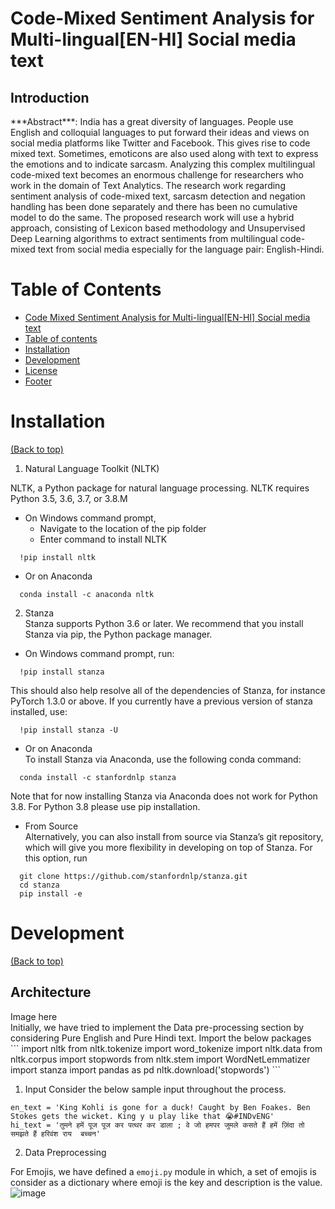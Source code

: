 # Code-Mixed Sentiment Analysis for Multi-lingual[EN-HI] Social media text

<h2>Introduction</h2>
***Abstract***: India has a great diversity of languages. People use English and colloquial languages to put forward their ideas and views on social media platforms like Twitter and Facebook. This gives rise to code mixed text. Sometimes, emoticons are also used along with text to express the emotions and to indicate sarcasm. Analyzing this complex multilingual code-mixed text becomes an enormous challenge for researchers who work in the domain of Text Analytics. The research work regarding sentiment analysis of code-mixed text, sarcasm detection and negation handling has been done separately and there has been no cumulative model to do the same. The proposed research work will use a hybrid approach, consisting of Lexicon based methodology and Unsupervised Deep Learning algorithms to extract sentiments from multilingual code-mixed text from social media especially for the language pair: English-Hindi.

# Table of Contents

- [Code Mixed Sentiment Analysis for Multi-lingual[EN-HI] Social media text](#code-mixed-sentiment-analysis-for-multi-lingual[en-hi]-social-media-text)
- [Table of contents](#table-of-contents)
- [Installation](#installation)
- [Development](#development)
- [License](#license)
- [Footer](#footer)


# Installation
[(Back to top)](#table-of-contents)<br>
1. Natural Language Toolkit (NLTK)

NLTK, a Python package for natural language processing. NLTK requires Python 3.5, 3.6, 3.7, or 3.8.M<br> 
- On Windows command prompt,<br>
  - Navigate to the location of the pip folder
  - Enter command to install NLTK <br>
```
  !pip install nltk
```  
- Or on Anaconda<br>
```
  conda install -c anaconda nltk
```
2. Stanza<br>
Stanza supports Python 3.6 or later. We recommend that you install Stanza via pip, the Python package manager. <br>
- On Windows command prompt, run:<br>
```
  !pip install stanza
```

This should also help resolve all of the dependencies of Stanza, for instance PyTorch 1.3.0 or above.
If you currently have a previous version of stanza installed, use:<br>
```
  !pip install stanza -U
```
- Or on Anaconda<br>
To install Stanza via Anaconda, use the following conda command:<br>
```
  conda install -c stanfordnlp stanza
```
Note that for now installing Stanza via Anaconda does not work for Python 3.8. For Python 3.8 please use pip installation. <br>
- From Source <br>
Alternatively, you can also install from source via Stanza’s git repository, which will give you more flexibility in developing on top of Stanza. For this option, run<br>
```
  git clone https://github.com/stanfordnlp/stanza.git
  cd stanza
  pip install -e 
```
 
 # Development
[(Back to top)](#table-of-contents)<br>
<h2>Architecture</h2>
Image here<br>
Initially, we have tried to implement the Data pre-processing section by considering Pure English and Pure Hindi text. Import the below packages<br>
```
import nltk
from nltk.tokenize import word_tokenize
import nltk.data
from nltk.corpus import stopwords
from nltk.stem import WordNetLemmatizer
import stanza
import pandas as pd
nltk.download('stopwords')
```

1. Input
Consider the below sample input throughout the process. 
```
en_text = 'King Kohli is gone for a duck! Caught by Ben Foakes. Ben Stokes gets the wicket. King y u play like that 😭#INDvENG'
hi_text = 'तुमने हमें पूज पूज कर पत्थर कर डाला ; वे जो हमपर जुमले कसते हैं हमें ज़िंदा तो समझते हैं हरिवंश राय  बच्चन'
```

2. Data Preprocessing

For Emojis, we have defined a `emoji.py` module in which, a set of emojis is consider as a dictionary where emoji is the key and description is the value.<br>
![image](https://user-images.githubusercontent.com/39995604/110206906-82428300-7ea6-11eb-8912-01d69a6b69dc.png)







 
